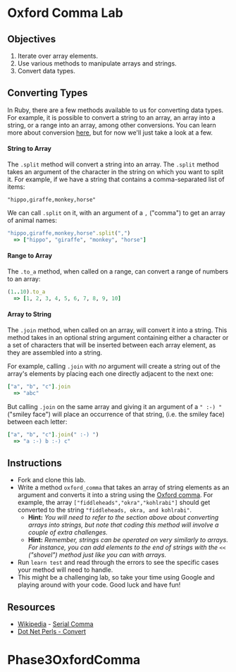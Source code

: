 # Oxford Comma Lab

## Objectives

1. Iterate over array elements.
2. Use various methods to manipulate arrays and strings.
3. Convert data types.

## Converting Types

In Ruby, there are a few methods available to us for converting data types. For
example, it is possible to convert a string to an array, an array into a string,
or a range into an array, among other conversions. You can learn more about
conversion [here](http://www.dotnetperls.com/convert-ruby), but for now we'll
just take a look at a few.

#### String to Array

The `.split` method will convert a string into an array. The `.split` method
takes an argument of the character in the string on which you want to split it.
For example, if we have a string that contains a comma-separated list of items:

`"hippo,giraffe,monkey,horse"`

We can call `.split` on it, with an argument of a `,` ("comma") to get an array
of animal names:

```ruby
"hippo,giraffe,monkey,horse".split(",")
  => ["hippo", "giraffe", "monkey", "horse"]
```

#### Range to Array

The `.to_a` method, when called on a range, can convert a range of numbers to an
array:

```ruby
(1..10).to_a
  => [1, 2, 3, 4, 5, 6, 7, 8, 9, 10]
```

#### Array to String

The `.join` method, when called on an array, will convert it into a string. This
method takes in an optional string argument containing either a character or a
set of characters that will be inserted between each array element, as they are
assembled into a string.

For example, calling `.join` with *no* argument will create a string out of the
array's elements by placing each one directly adjacent to the next one:

```ruby
["a", "b", "c"].join
  => "abc"
```

But calling `.join` on the same array and giving it an argument of a `" :-) "`
("smiley face") will place an occurrence of that string, (i.e. the smiley face)
between each letter:

```ruby
["a", "b", "c"].join(" :-) ")
  => "a :-) b :-) c"
```

## Instructions

* Fork and clone this lab.
* Write a method `oxford_comma` that takes an array of string elements as an
  argument and converts it into a string using the [Oxford
  comma](http://en.wikipedia.org/wiki/Serial_comma). For example, the array
  `["fiddleheads","okra","kohlrabi"]` should get converted to the string
  `"fiddleheads, okra, and kohlrabi"`.
  * **Hint:** *You will need to refer to the section above about converting arrays into strings, but note that coding this method will involve a couple of extra challenges.*
  * **Hint:** *Remember, strings can be operated on very similarly to arrays. For instance, you can add elements to the end of strings with the* `<<` *("shovel") method just like you can with arrays.*
* Run `learn test` and read through the errors to see the specific cases your
  method will need to handle.
* This might be a challenging lab, so take your time using Google and playing
  around with your code. Good luck and have fun!

## Resources

* [Wikipedia](http://en.wikipedia.org) - [Serial Comma](http://en.wikipedia.org/wiki/Serial_comma)
* [Dot Net Perls - Convert](http://www.dotnetperls.com/convert-ruby)
# Phase3OxfordComma
